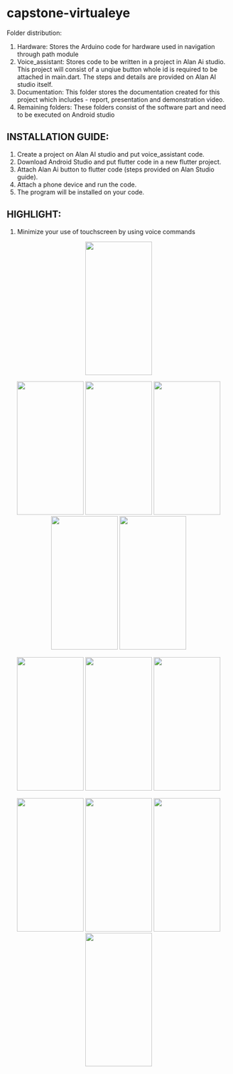 # capstone-virtualeye

Folder distribution:

1. Hardware: Stores the Arduino code for hardware used in navigation through path module
2. Voice_assistant: Stores code to be written in a project in Alan Ai studio. This project will consist of a unqiue button whole id is required to be attached in main.dart. The steps and details are provided on Alan AI studio itself.
3. Documentation: This folder stores the documentation created for this project which includes - report, presentation and demonstration video.
4. Remaining folders: These folders consist of the software part and need to be executed on Android studio


**INSTALLATION GUIDE:**
--

1. Create a project on Alan AI studio and put voice_assistant code.
2. Download Android Studio and put flutter code in a new flutter project.
3. Attach Alan Ai button to flutter code (steps provided on Alan Studio guide).
4. Attach a phone device and run the code.
5. The program will be installed on your code.


**HIGHLIGHT:**
--

1. Minimize your use of touchscreen by using voice commands
<!-- ![Screenshot_2023-01-09-13-34-00-307_com example testingalan](https://user-images.githubusercontent.com/94597499/211265355-2397dd4b-ed33-4a1b-9e19-dbec518e4b96.jpg) -->
<p align="middle">
  <img src="https://user-images.githubusercontent.com/94597499/211265355-2397dd4b-ed33-4a1b-9e19-dbec518e4b96.jpg" width="150" height="300">
</p>
<p align="middle">
  <img src="https://user-images.githubusercontent.com/94597499/211267280-4ceb81c4-6155-41bb-94a9-1bedcdd9746f.jpg" width="150" height="300">
  <img src="https://user-images.githubusercontent.com/94597499/211267386-68fb4f2e-22c2-4bc9-8f79-6cbe35073f6b.jpg" width="150" height="300">
  <img src="https://user-images.githubusercontent.com/94597499/211267463-0906c374-0a94-4f85-bffd-d84b3efcdc1a.jpg" width="150" height="300">
  <img src="https://user-images.githubusercontent.com/94597499/211267404-20188959-115d-452b-b51f-843edf341b8e.jpg" width="150" height="300">
  <img src="https://user-images.githubusercontent.com/94597499/211267418-84b35d86-5bbf-4c2e-8670-e8eccdebe32f.jpg" width="150" height="300">
</p>
<p align="middle">
  <img src="https://user-images.githubusercontent.com/94597499/211267504-9a345cee-391b-4865-a67f-6866fc5c6987.jpg" width="150" height="300">
  <img src="https://user-images.githubusercontent.com/94597499/211267484-3fac227a-f94f-4221-97af-7547ca70e13d.jpg" width="150" height="300"> 
  <img src="https://user-images.githubusercontent.com/94597499/211267593-f9074f23-7e85-4dca-8ac7-67f35eea082c.jpg" width="150" height="300">
</p>
<p align="middle">
  <img src="https://user-images.githubusercontent.com/94597499/211267628-d4efa21f-de62-4753-8227-c24cd0a28442.jpg" width="150" height="300">
  <img src="https://user-images.githubusercontent.com/94597499/211267648-74ecc0cf-7f8f-4f5e-960e-3908ce751bdb.jpeg" width="150" height="300">
  <img src="https://user-images.githubusercontent.com/94597499/211267670-bfd6f4cc-223d-4c83-a055-655f2901f2ac.jpeg" width="150" height="300">
  <img src="https://user-images.githubusercontent.com/94597499/211267693-7bced468-3adb-4ea0-93a2-831a1e49415c.jpeg" width="150" height="300">
</p>

